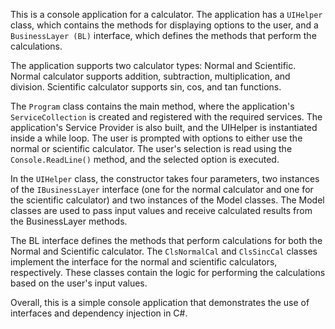 <p>This is a console application for a calculator. The application has a <code>UIHelper</code> class, which contains the methods for displaying options to the user, and a <code>BusinessLayer (BL)</code> interface, which defines the methods that perform the calculations.</p>
<p>The application supports two calculator types: Normal and Scientific. Normal calculator supports addition, subtraction, multiplication, and division. Scientific calculator supports sin, cos, and tan functions.</p>
<p>The <code>Program</code> class contains the main method, where the application's <code>ServiceCollection</code> is created and registered with the required services. The application's Service Provider is also built, and the UIHelper is instantiated inside a while loop. The user is prompted with options to either use the normal or scientific calculator. The user's selection is read using the <code>Console.ReadLine()</code> method, and the selected option is executed.</p>
<p>In the <code>UIHelper</code> class, the constructor takes four parameters, two instances of the <code>IBusinessLayer</code> interface (one for the normal calculator and one for the scientific calculator) and two instances of the Model classes. The Model classes are used to pass input values and receive calculated results from the BusinessLayer methods.</p>
<p>The BL interface defines the methods that perform calculations for both the Normal and Scientific calculator. The <code>ClsNormalCal</code> and <code>ClsSincCal</code> classes implement the interface for the normal and scientific calculators, respectively. These classes contain the logic for performing the calculations based on the user's input values.</p>
<p>Overall, this is a simple console application that demonstrates the use of interfaces and dependency injection in C#.</p>
